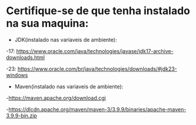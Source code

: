 # Certifique-se de que tenha instalado na sua maquina:
- JDK(instalado nas variaveis de ambiente):

-17: https://www.oracle.com/java/technologies/javase/jdk17-archive-downloads.html

-23: https://www.oracle.com/br/java/technologies/downloads/#jdk23-windows


- Maven(instalado nas variaveis de ambiente):

-https://maven.apache.org/download.cgi

-https://dlcdn.apache.org/maven/maven-3/3.9.9/binaries/apache-maven-3.9.9-bin.zip
